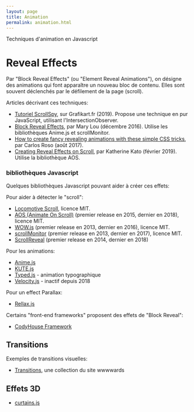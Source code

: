 ```yaml
---
layout: page
title: Animation
permalink: animation.html
---
```


Techniques d'animation en Javascript

# Reveal Effects

Par "Block Reveal Effects" (ou "Element Reveal Animations"), on désigne des animations qui font apparaître un nouveau bloc de contenu. Elles sont souvent déclenchés par le défilement de la page (scroll).

Articles décrivant ces techniques:

* [Tutoriel ScrollSpy](https://grafikart.fr/tutoriels/scrollspy-js-page-491), sur Grafikart.fr (2019). Propose une technique en pur JavaScript, utilisant l'IntersectionObserver.
* [Block Reveal Effects](https://tympanus.net/codrops/2016/12/21/block-reveal-effects/), par Mary Lou (décembre 2016). Utilise les bibliothèques Anime.js et scrollMonitor.
* [How to create fancy revealing animations with these simple CSS tricks](https://hackernoon.com/how-to-create-fancy-revealing-animations-with-these-simple-css-tricks-5b34614ae69a), par Carlos Roso (août 2017).
* [Creating Reveal Effects on Scroll](https://dev.to/kathykato/creating-reveal-effects-on-scroll-31o6), par Katherine Kato (février 2019). Utilise la bibliothèque AOS.

### bibliothèques Javascript

Quelques bibliothèques Javascript pouvant aider à créer ces effets:

Pour aider à détecter le "scroll":

* [Locomotive Scroll](https://locomotivemtl.github.io/locomotive-scroll/), licence MIT.
* [AOS (Animate On Scroll)](https://github.com/michalsnik/aos) (premier release en 2015, dernier en 2018), licence MIT.
* [WOW.js](https://wowjs.uk/) (premier release en 2013, dernier en 2016), licence MIT.
* [scrollMonitor](https://github.com/stutrek/scrollMonitor) (premier release en 2013, dernier en 2017), licence MIT.
* [ScrollReveal](https://github.com/scrollreveal/scrollreveal) (premier release en 2014, dernier en 2018)

Pour les animations:
* [Anime.js](https://animejs.com/)
* [KUTE.js](https://github.com/thednp/kute.js/)
* [Typed.js](https://github.com/mattboldt/typed.js) - animation typographique
* [Velocity.js](http://velocityjs.org/) - inactif depuis 2018

Pour un effect Parallax:
* [Rellax.js](https://dixonandmoe.com/rellax/)

Certains "front-end frameworks" proposent des effets de "Block Reveal":
* [CodyHouse Framework](https://codyhouse.co/ds/components/info/reveal-effects)

## Transitions

Exemples de transitions visuelles:

* [Transitions](https://www.awwwards.com/awwwards/collections/transitions/), une collection du site wwwwards

## Effets 3D

* [curtains.js](https://www.curtainsjs.com/)